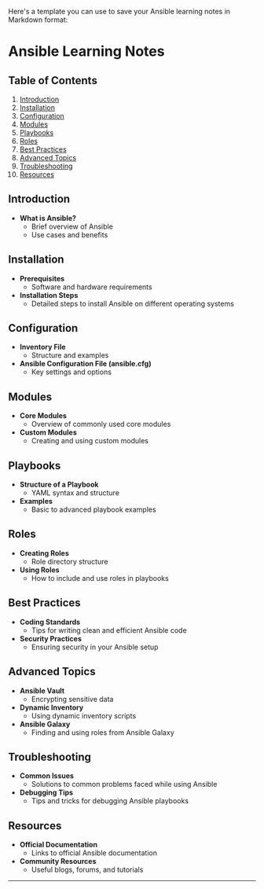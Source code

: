 Here's a template you can use to save your Ansible learning notes in Markdown format:

# Ansible Learning Notes

## Table of Contents
1. [Introduction](#introduction)
2. [Installation](#installation)
3. [Configuration](#configuration)
4. [Modules](#modules)
5. [Playbooks](#playbooks)
6. [Roles](#roles)
7. [Best Practices](#best-practices)
8. [Advanced Topics](#advanced-topics)
9. [Troubleshooting](#troubleshooting)
10. [Resources](#resources)

## Introduction
- **What is Ansible?**
  - Brief overview of Ansible
  - Use cases and benefits

## Installation
- **Prerequisites**
  - Software and hardware requirements
- **Installation Steps**
  - Detailed steps to install Ansible on different operating systems

## Configuration
- **Inventory File**
  - Structure and examples
- **Ansible Configuration File (ansible.cfg)**
  - Key settings and options

## Modules
- **Core Modules**
  - Overview of commonly used core modules
- **Custom Modules**
  - Creating and using custom modules

## Playbooks
- **Structure of a Playbook**
  - YAML syntax and structure
- **Examples**
  - Basic to advanced playbook examples

## Roles
- **Creating Roles**
  - Role directory structure
- **Using Roles**
  - How to include and use roles in playbooks

## Best Practices
- **Coding Standards**
  - Tips for writing clean and efficient Ansible code
- **Security Practices**
  - Ensuring security in your Ansible setup

## Advanced Topics
- **Ansible Vault**
  - Encrypting sensitive data
- **Dynamic Inventory**
  - Using dynamic inventory scripts
- **Ansible Galaxy**
  - Finding and using roles from Ansible Galaxy

## Troubleshooting
- **Common Issues**
  - Solutions to common problems faced while using Ansible
- **Debugging Tips**
  - Tips and tricks for debugging Ansible playbooks

## Resources
- **Official Documentation**
  - Links to official Ansible documentation
- **Community Resources**
  - Useful blogs, forums, and tutorials

---
